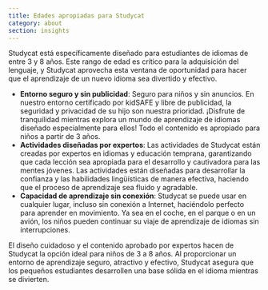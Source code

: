 ```yaml
---
title: Edades apropiadas para Studycat
category: about
section: insights
---
```

Studycat está específicamente diseñado para estudiantes de idiomas de entre 3 y 8 años. Este rango de edad es crítico para la adquisición del lenguaje, y Studycat aprovecha esta ventana de oportunidad para hacer que el aprendizaje de un nuevo idioma sea divertido y efectivo.

* **Entorno seguro y sin publicidad**: Seguro para niños y sin anuncios. En nuestro entorno certificado por kidSAFE y libre de publicidad, la seguridad y privacidad de su hijo son nuestra prioridad. ¡Disfrute de tranquilidad mientras explora un mundo de aprendizaje de idiomas diseñado especialmente para ellos! Todo el contenido es apropiado para niños a partir de 3 años.
* **Actividades diseñadas por expertos**: Las actividades de Studycat están creadas por expertos en idiomas y educación temprana, garantizando que cada lección sea apropiada para el desarrollo y cautivadora para las mentes jóvenes. Las actividades están diseñadas para desarrollar la confianza y las habilidades lingüísticas de manera efectiva, haciendo que el proceso de aprendizaje sea fluido y agradable.
* **Capacidad de aprendizaje sin conexión**: Studycat se puede usar en cualquier lugar, incluso sin conexión a Internet, haciéndolo perfecto para aprender en movimiento. Ya sea en el coche, en el parque o en un avión, los niños pueden continuar su viaje de aprendizaje de idiomas sin interrupciones.

El diseño cuidadoso y el contenido aprobado por expertos hacen de Studycat la opción ideal para niños de 3 a 8 años. Al proporcionar un entorno de aprendizaje seguro, atractivo y efectivo, Studycat asegura que los pequeños estudiantes desarrollen una base sólida en el idioma mientras se divierten.